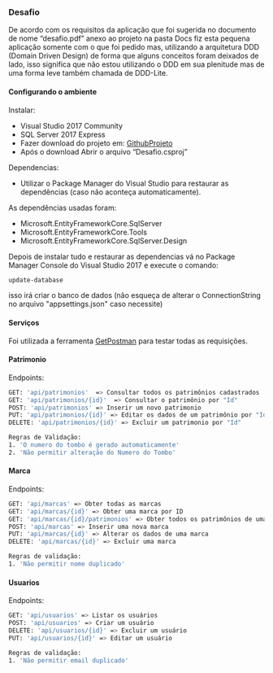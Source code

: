 ### Desafio

De acordo com os requisitos da aplicação que foi sugerida no documento de nome “desafio.pdf” anexo ao projeto na pasta Docs fiz esta pequena aplicação somente com o que foi pedido mas, utilizando a arquitetura DDD (Domain Driven Design) de forma que alguns conceitos foram deixados de lado, isso significa que não estou utilizando o DDD em sua plenitude mas de uma forma leve também chamada de DDD-Lite.

#### Configurando o ambiente
Instalar:
- Visual Studio 2017 Community
- SQL Server 2017 Express
- Fazer download do projeto em:  [GithubProjeto]
- Após o download Abrir o arquivo “Desafio.csproj”

Dependencias:
- Utilizar o Package Manager do Visual Studio para restaurar as dependências (caso não aconteça automaticamente).

As dependências usadas foram:
- Microsoft.EntityFrameworkCore.SqlServer
- Microsoft.EntityFrameworkCore.Tools
- Microsoft.EntityFrameworkCore.SqlServer.Design

Depois de instalar tudo e restaurar as dependencias vá no Package Manager Console do Visual Studio 2017 e execute o comando:
```sh
update-database
```
isso irá criar o banco de dados (não esqueça de alterar o ConnectionString no arquivo "appsettings.json" caso necessite)
#### Serviços
Foi utilizada a ferramenta [GetPostman] para testar todas as requisições.
#### Patrimonio
Endpoints:
```sh
GET: 'api/patrimonios'  => Consultar todos os patrimônios cadastrados
GET: 'api/patrimonios/{id}'  => Consultar o patrimônio por "Id"
POST: 'api/patrimonios' => Inserir um novo patrimonio
PUT: 'api/patrimonios/{id}' => Editar os dados de um patrimônio por "Id"
DELETE: 'api/patrimonios/{id}' => Excluir um patrimonio por "Id"

Regras de Validação:
1. 'O numero do tombo é gerado automaticamente'
2. 'Não permitir alteração do Numero do Tombo'
```
#### Marca
Endpoints:
```sh
GET: 'api/marcas' => Obter todas as marcas
GET: 'api/marcas/{id}' => Obter uma marca por ID
GET: 'api/marcas/{id}/patrimonios' => Obter todos os patrimônios de uma marca
POST: 'api/marcas' => Inserir uma nova marca
PUT: 'api/marcas/{id}' => Alterar os dados de uma marca
DELETE: 'api/marcas/{id}' => Excluir uma marca

Regras de validação:
1. 'Não permitir nome duplicado'
```
#### Usuarios
Endpoints:
```sh
GET: 'api/usuarios' => Listar os usuários
POST: 'api/usuarios' => Criar um usuário
DELETE: 'api/usuarios/{id}' => Excluir um usuário
PUT: 'api/usuarios/{id}' => Editar um usuário

Regras de validação:
1. 'Não permitir email duplicado'
```

[GetPostman]: <https://www.getpostman.com/>
[GithubProjeto]: <https://github.com/carlosrbatista1980/desafio>


